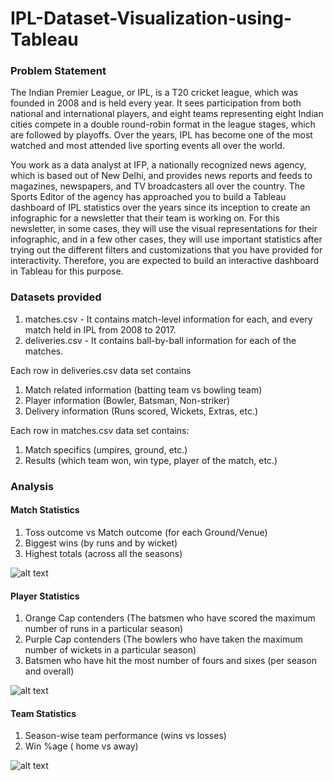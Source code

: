 # IPL-Dataset-Visualization-using-Tableau

### Problem Statement
The Indian Premier League, or IPL, is a T20 cricket league, which was founded in 2008 and is held every year. It sees participation from both national and international players, and eight teams representing eight Indian cities compete in a double round-robin format in the league stages, which are followed by playoffs. Over the years, IPL has become one of the most watched and most attended live sporting events all over the world.

You work as a data analyst at IFP, a nationally recognized news agency, which is based out of New Delhi, and provides news reports and feeds to magazines, newspapers, and TV broadcasters all over the country. The Sports Editor of the agency has approached you to build a Tableau dashboard of IPL statistics over the years since its inception to create an infographic for a newsletter that their team is working on. For this newsletter, in some cases, they will use the visual representations for their infographic, and in a few other cases, they will use important statistics after trying out the different filters and customizations that you have provided for interactivity. Therefore, you are expected to build an interactive dashboard in Tableau for this purpose.

### Datasets provided
1. matches.csv - It contains match-level information for each, and every match held in IPL from 2008 to 2017.
2. deliveries.csv - It contains ball-by-ball information for each of the matches.

Each row in deliveries.csv data set contains
1. Match related information (batting team vs bowling team) 
2. Player information (Bowler, Batsman, Non-striker) 
3. Delivery information (Runs scored, Wickets, Extras, etc.) 
 
Each row in matches.csv data set contains: 
1. Match specifics (umpires, ground, etc.) 
2. Results (which team won, win type, player of the match, etc.)

### Analysis

#### Match Statistics
1. Toss outcome vs Match outcome (for each Ground/Venue)
2. Biggest wins (by runs and by wicket)
3. Highest totals (across all the seasons)

![alt text](https://github.com/manaswikamila05/IPL-Dataset-Visualization-using-Tableau/blob/main/Match%20Statistics.PNG?raw=true)

#### Player Statistics
1. Orange Cap contenders (The batsmen who have scored the maximum number of runs in a particular season)
2. Purple Cap contenders (The bowlers who have taken the maximum number of wickets in a particular season)
3. Batsmen who have hit the most number of fours and sixes (per season and overall)


![alt text](https://github.com/manaswikamila05/IPL-Dataset-Visualization-using-Tableau/blob/main/Player%20Statistics.PNG?raw=true)

#### Team Statistics
1. Season-wise team performance (wins vs losses)
2. Win %age ( home vs away)

![alt text](https://github.com/manaswikamila05/IPL-Dataset-Visualization-using-Tableau/blob/main/Team%20Statistics.PNG?raw=true)
